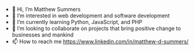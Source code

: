 - 👋 Hi, I’m Matthew Summers
- 👀 I’m interested in web development and software development
- 🌱 I’m currently learning Python, JavaScript, and PHP
- 💞️ I’m looking to collaborate on projects that bring positive change to businesses and mankind
- 📫 How to reach me https://www.linkedin.com/in/matthew-d-summers/

<!---
MatthewDSummers/MatthewDSummers is a ✨ special ✨ repository because its `README.md` (this file) appears on your GitHub profile.
You can click the Preview link to take a look at your changes.
--->
